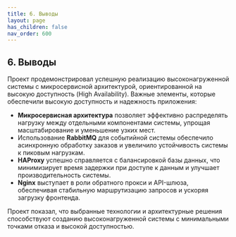 ```yaml
---
title: 6. Выводы
layout: page
has_children: false
nav_order: 600
---
```


## 6. Выводы

Проект продемонстрировал успешную реализацию высоконагруженной системы с микросервисной архитектурой, ориентированной на высокую доступность (High Availability). Важные элементы, которые обеспечили высокую доступность и надежность приложения:

- **Микросервисная архитектура** позволяет эффективно распределять нагрузку между отдельными компонентами системы, упрощая масштабирование и уменьшение узких мест.
- Использование **RabbitMQ** для событийной системы обеспечило асинхронную обработку заказов и увеличило устойчивость системы к пиковым нагрузкам.
- **HAProxy** успешно справляется с балансировкой базы данных, что минимизирует время задержки при доступе к данным и улучшает производительность системы.
- **Nginx** выступает в роли обратного прокси и API-шлюза, обеспечивая стабильную маршрутизацию запросов и ускоряя загрузку фронтенда.

Проект показал, что выбранные технологии и архитектурные решения способствуют созданию высоконагруженной системы с минимальными точками отказа и высокой доступностью.